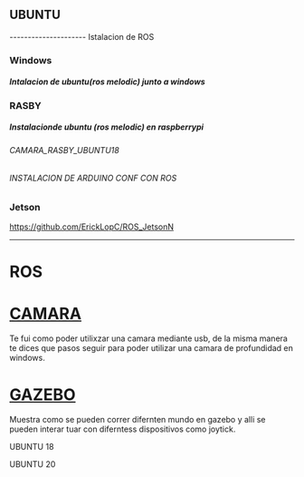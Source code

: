 ## UBUNTU


---------------------  Istalacion de ROS 
### Windows

##### Intalacion de ubuntu(ros melodic) junto a windows

### RASBY
##### Instalacionde ubuntu (ros melodic) en raspberrypi 
###### CAMARA_RASBY_UBUNTU18
###### INSTALACION DE ARDUINO CONF CON ROS 


###  Jetson 

https://github.com/ErickLopC/ROS_JetsonN

------------------------------------------------------------------------------------------------------------------------------------

# ROS


# [CAMARA](https://github.com/ErickLopC/camara_ros_simulacion)
Te fui como poder utilixzar una camara mediante usb, de  la misma manera te dices que pasos seguir para poder utilizar una camara de profundidad en windows. 



# [GAZEBO](https://github.com/ErickLopC/mundos_gazebo)
Muestra como se pueden correr difernten mundo en gazebo y alli se pueden interar tuar con diferntess dispositivos como joytick.

UBUNTU 18

UBUNTU 20
